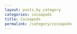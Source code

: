 ```yaml
---
layout: posts_by_category
categories: cocoapods
title: Cocoapods
permalink: /category/cocoapods
---
```


